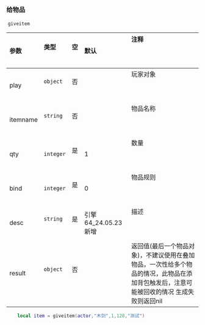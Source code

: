 ### 给物品

 `giveitem`

| 参数     | 类型      | 空   | 默认                | 注释                                                                                                                                   |
| :------- | :-------- | :--- | :------------------ | :------------------------------------------------------------------------------------------------------------------------------------- |
| play     | `object`  | 否   |                     | 玩家对象                                                                                                                               |
| itemname | `string`  | 否   |                     | 物品名称                                                                                                                               |
| qty      | `integer` | 是   | 1                   | 数量                                                                                                                                   |
| bind     | `integer` | 是   | 0                   | 物品规则                                                                                                                               |
| desc     | `string`  | 是   | 引擎64_24.05.23新增 | 描述                                                                                                                                   |
| result   | `object`  | 否   |                     | 返回值(最后一个物品对象)，不建议使用在叠加物品，一次性给多个物品的情况，此物品在添加背包触发后，注意可能被回收的情况 生成失败则返回nil |

```lua
    local item = giveitem(actor,"木剑",1,128,"测试")
```

